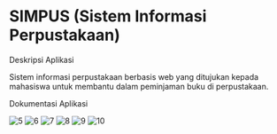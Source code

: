 # SIMPUS (Sistem Informasi Perpustakaan)

Deskripsi Aplikasi

Sistem informasi perpustakaan berbasis web yang ditujukan kepada mahasiswa untuk membantu dalam peminjaman buku di perpustakaan.

Dokumentasi Aplikasi

![5](https://user-images.githubusercontent.com/35028561/112117791-4faac100-8bee-11eb-863d-df817e5c7b30.jpg)
![6](https://user-images.githubusercontent.com/35028561/112117809-546f7500-8bee-11eb-84d5-feefab70ec7c.jpg)
![7](https://user-images.githubusercontent.com/35028561/112117821-576a6580-8bee-11eb-9293-eb4352b19af1.jpg)
![8](https://user-images.githubusercontent.com/35028561/112117866-63eebe00-8bee-11eb-9445-09d1cd6bb143.jpg)
![9](https://user-images.githubusercontent.com/35028561/112117882-68b37200-8bee-11eb-86cb-f43c2a6dff3b.jpg)
![10](https://user-images.githubusercontent.com/35028561/112117916-71a44380-8bee-11eb-8129-d0e75b7feb65.jpg)

